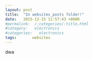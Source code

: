 ```yaml
---
layout: post
title:  "In websites_posts folder!"
date:   2015-12-15 11:57:43 +0000
#permalink:  /:categories/:title.html
#category:   electronics
#categories:   electronics
tags:       websites
---
```


dwa